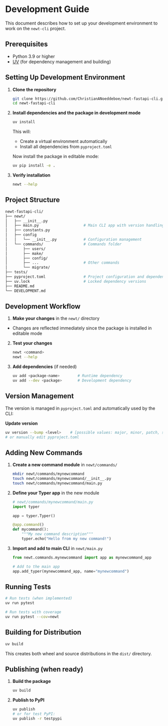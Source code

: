 # Development Guide

This document describes how to set up your development environment to work on the `newt-cli` project.

## Prerequisites

- Python 3.9 or higher
- [UV](https://docs.astral.sh/uv/getting-started/installation/) (for dependency management and building)

## Setting Up Development Environment

1. **Clone the repository**

   ```bash
   git clone https://github.com/ChristianANoeddeboe/newt-fastapi-cli.git
   cd newt-fastapi-cli
   ```

2. **Install dependencies and the package in development mode**

   ```bash
   uv install
   ```

   This will:

   - Create a virtual environment automatically
   - Install all dependencies from `pyproject.toml`

   Now install the package in editable mode:

   ```bash
   uv pip install -e .
   ```

1. **Verify installation**
   ```bash
   newt --help
   ```

## Project Structure

```bash
newt-fastapi-cli/
├── newt/
│   ├── __init__.py
│   ├── main.py                    # Main CLI app with version handling
│   ├── constants.py
│   ├── config
│   │   └── __init__.py            # Configuration management
│   └── commands/                  # Commands folder
│       ├── users/
│       ├── make/
│       ├── config/
│       ├── ...                    # Other commands
│       └── migrate/
├── tests/
├── pyproject.toml                 # Project configuration and dependencies
├── uv.lock                        # Locked dependency versions
├── README.md
└── DEVELOPMENT.md
```

## Development Workflow


1. **Make your changes** in the `newt/` directory

- Changes are reflected immediately since the package is installed in editable mode

2. **Test your changes**

   ```bash
   newt <command>
   newt --help
   ```

3. **Add dependencies** (if needed)
   ```bash
   uv add <package-name>        # Runtime dependency
   uv add --dev <package>       # Development dependency
   ```

## Version Management

The version is managed in `pyproject.toml` and automatically used by the CLI:

**Update version**

   ```bash
   uv version --bump <level>    # [possible values: major, minor, patch, stable, alpha, beta, rc, post, dev]
   # or manually edit pyproject.toml
   ```

## Adding New Commands

1. **Create a new command module** in `newt/commands/`

   ```bash
   mkdir newt/commands/mynewcommand
   touch newt/commands/mynewcommand/__init__.py
   touch newt/commands/mynewcommand/main.py
   ```

2. **Define your Typer app** in the new module

   ```python
   # newt/commands/mynewcommand/main.py
   import typer

   app = typer.Typer()

   @app.command()
   def mycommand():
       """My new command description"""
       typer.echo("Hello from my new command!")
   ```

3. **Import and add to main CLI** in `newt/main.py`

   ```python
   from newt.commands.mynewcommand import app as mynewcommand_app

   # Add to the main app
   app.add_typer(mynewcommand_app, name="mynewcommand")
   ```

## Running Tests

```bash
# Run tests (when implemented)
uv run pytest

# Run tests with coverage
uv run pytest --cov=newt
```

## Building for Distribution

```bash
uv build
```

This creates both wheel and source distributions in the `dist/` directory.

## Publishing (when ready)

1. **Build the package**

   ```bash
   uv build
   ```

2. **Publish to PyPI**
   ```bash
   uv publish
   # or for test PyPI:
   uv publish -r testpypi
   ```
